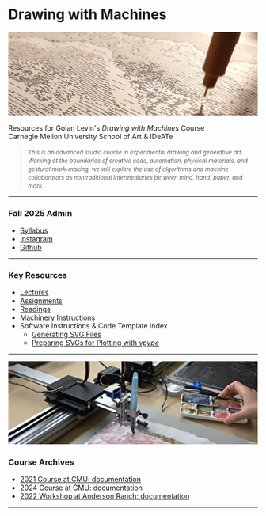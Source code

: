 # Drawing with Machines

![60428_banner_2021](syllabus/img/60428_banner_2021.png)

Resources for Golan Levin's *Drawing with Machines* Course<br />Carnegie Mellon University School of Art & IDeATe

> <small>*This is an advanced studio course in experimental drawing and generative art. Working at the boundaries of creative code, automation, physical materials, and gestural mark-making, we will explore the use of algorithms and machine collaborators as nontraditional intermediaries between mind, hand, paper, and mark.*</small>

---

### Fall 2025 Admin

* [Syllabus](syllabus/60-428_syllabus_fall_2025.md) 
* [Instagram](https://www.instagram.com/drawingwithmachines/)
* [Github](https://github.com/golanlevin/DrawingWithMachines)
<!-- * [Box](https://cmu.box.com/s/rmeiop95vt67nmw60dz1v5x08wqp6m0c) -->

---

### Key Resources

* [Lectures](lectures/2025/)
* [Assignments](assignments/2025/README.md)
* [Readings](readings/README.md)
* [Machinery Instructions](machines/README.md)
* Software Instructions & Code Template Index
  * [Generating SVG Files](generating_svg/README.md)
  * [Preparing SVGs for Plotting with *vpype*](generating_svg/vpype_svg_prep/README.md)

---

![60428_banner_2025](syllabus/img/60428_banner_2025.jpg)

### Course Archives

* [2021 Course at CMU: documentation](documentation/2021/README.md)
* [2024 Course at CMU: documentation](documentation/2024/README.md)
* [2022 Workshop at Anderson Ranch: documentation](documentation/2022/README.md)

---